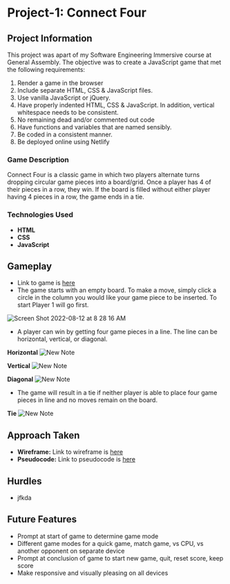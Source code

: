 # Project-1: Connect Four

## Project Information
This project was apart of my Software Engineering Immersive course at General Assembly. The objective was to create a JavaScript game that met the following requirements:

 1. Render a game in the browser
 2. Include separate HTML, CSS & JavaScript files.
 3. Use vanilla JavaScript or jQuery.
 4. Have properly indented HTML, CSS & JavaScript. In addition, vertical whitespace needs to be consistent.
 5. No remaining dead and/or commented out code
 6. Have functions and variables that are named sensibly.
 7. Be coded in a consistent manner.
 8. Be deployed online using Netlify

### Game Description

Connect Four is a classic game in which two players alternate turns dropping circular game pieces into a board/grid. Once a player has 4 of their pieces in a row, they win. If the board is filled without either player having 4 pieces in a row, the game ends in a tie. 

### Technologies Used

 - **HTML** 
 - **CSS** 
 - **JavaScript** 
 
## Gameplay
 - Link to game is [here](https://vsconnectfour.netlify.app/)
 - The game starts with an empty board. To make a move, simply click a circle in the column you would like your game piece to be inserted. To start Player 1 will go first.
 
![Screen Shot 2022-08-12 at 8 28 16 AM](https://user-images.githubusercontent.com/59453943/184354647-b09bb591-9a02-4976-8c4e-3e0816dcb948.png)

- A player can win by getting four game pieces in a line. The line can be horizontal, vertical, or diagonal. 

**Horizontal**
![New Note](https://user-images.githubusercontent.com/59453943/184356805-11fae10f-4110-4b3a-ad9d-77cc338de5e1.jpeg)

**Vertical**
![New Note](https://user-images.githubusercontent.com/59453943/184357843-0dcc84bc-60dd-4923-a87e-371fb8d69005.jpeg)

**Diagonal**
![New Note](https://user-images.githubusercontent.com/59453943/184358159-570cffe7-d0ed-4ca6-b941-97f1766315ac.jpeg)

- The game will result in a tie if neither player is able to place four game pieces in line and no moves remain on the board.

**Tie**
![New Note](https://user-images.githubusercontent.com/59453943/184358961-5c6b3bd1-fe23-4602-8126-db807a5088b8.jpeg)

## Approach Taken
- **Wireframe:** Link to wireframe is [here](https://whimsical.com/connect-four-2hawUxoduy7KME5LiFP8C2)
- **Pseudocode:** Link to pseudocode is [here](https://docs.google.com/document/d/1gpZOTKWqRWZA9izZgI-v74ohHJ-872QfOxfI2-Hnmhs/edit?usp=sharing)

## Hurdles
 - jfkda
 
## Future Features
 - Prompt at start of game to determine game mode
 - Different game modes for a quick game, match game, vs CPU, vs another opponent on separate device
 - Prompt at conclusion of game to start new game, quit, reset score, keep score
 - Make responsive and visually pleasing on all devices

